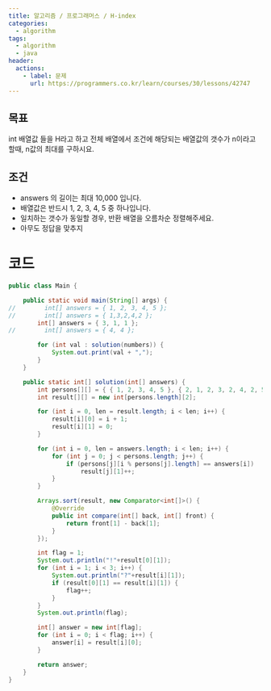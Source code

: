 ```yaml
---
title: 알고리즘 / 프로그래머스 / H-index
categories: 
  - algorithm
tags: 
  - algorithm
  - java
header:  
  actions:
    - label: 문제
      url: https://programmers.co.kr/learn/courses/30/lessons/42747
---
```

## 목표
int 배열값 들을 H라고 하고 전체 배열에서 조건에 해당되는 배열값의 갯수가 n이라고 할때, n값의 최대를 구하시요.

## 조건
-   answers 의 길이는 최대 10,000 입니다.
-   배열값은 반드시 1, 2, 3, 4, 5 중 하나입니다.
-   일치하는 갯수가 동일할 경우, 반환 배열을 오름차순 정렬해주세요.
-  아무도 정답을 맞추지
# 코드
```java
public class Main {

    public static void main(String[] args) {
//        int[] answers = { 1, 2, 3, 4, 5 };
//        int[] answers = { 1,3,2,4,2 };
        int[] answers = { 3, 1, 1 };
//        int[] answers = { 4, 4 };

        for (int val : solution(numbers)) {
            System.out.print(val + ",");
        }
    }

    public static int[] solution(int[] answers) {
        int persons[][] = { { 1, 2, 3, 4, 5 }, { 2, 1, 2, 3, 2, 4, 2, 5 }, { 3, 3, 1, 1, 2, 2, 4, 4, 5, 5 } };
        int result[][] = new int[persons.length][2];

        for (int i = 0, len = result.length; i < len; i++) {
            result[i][0] = i + 1;
            result[i][1] = 0;
        }

        for (int i = 0, len = answers.length; i < len; i++) {
            for (int j = 0; j < persons.length; j++) {
                if (persons[j][i % persons[j].length] == answers[i])
                    result[j][1]++;
            }
        }

        Arrays.sort(result, new Comparator<int[]>() {
            @Override
            public int compare(int[] back, int[] front) {
                return front[1] - back[1];
            }
        });

        int flag = 1;
        System.out.println("!"+result[0][1]);
        for (int i = 1; i < 3; i++) {
            System.out.println("?"+result[i][1]);
            if (result[0][1] == result[i][1]) {
                flag++;
            }
        }
        System.out.println(flag);

        int[] answer = new int[flag];
        for (int i = 0; i < flag; i++) {
            answer[i] = result[i][0];
        }

        return answer;
    }
}
   ```
<!--stackedit_data:
eyJoaXN0b3J5IjpbLTE0OTkwNTE1MF19
-->